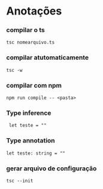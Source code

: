# Anotações

### compilar o ts
    tsc nomearquivo.ts

### compilar atutomaticamente
    tsc -w

### compilar com npm
    npm run compile -- <pasta>
    
### Type inference
     let teste = ""
    
### Type annotation
    let teste: string = ""

### gerar arquivo de configuração
    tsc --init